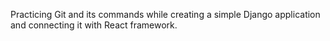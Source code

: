 Practicing Git and its commands while creating a simple Django application and connecting it with React framework.
